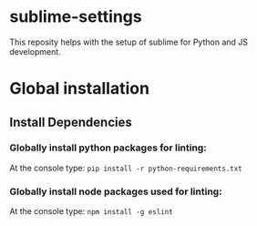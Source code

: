 # sublime-settings

This reposity helps with the setup of sublime for Python and JS development. 

# Global installation

## Install Dependencies


### Globally install python packages for linting:

At the console type:
`pip install -r python-requirements.txt`


### Globally install node packages used for linting:

At the console type:
`npm install -g eslint`

